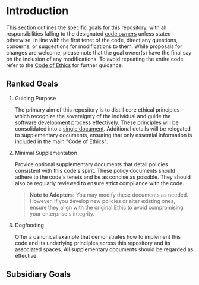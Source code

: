 # Introduction

This section outlines the specific goals for this repository, with all responsibilities falling to the designated [code owners](./CODEOWNERS) unless stated otherwise. In line with the first tenet of the code, direct any questions, concerns, or suggestions for modifications to them. While proposals for changes are welcome, please note that the goal owner(s) have the final say on the inclusion of any modifications. To avoid repeating the entire code, refer to the [Code of Ethics](/CoE.md) for further guidance.


## Ranked Goals

1. Guiding Purpose

   The primary aim of this repository is to distill core ethical principles which recognize the sovereignty of the individual and guide the software development process effectively. These principles will be consolidated into a [single document](/CoE.md). Additional details will be relegated to supplementary documents, ensuring that only essential information is included in the main "Code of Ethics".

2. Minimal Supplementation

   Provide optional supplementary documents that detail policies consistent with this code's spirit. These policy documents should adhere to the code's tenets and be as concise as possible. They should also be regularly reviewed to ensure strict compliance with the code.

   > **Note to Adopters:** You may modify these documents as needed. However, if you develop new policies or alter existing ones, ensure they align with the original Ethic to avoid compromising your enterprise's integrity.

3. Dogfooding

   Offer a canonical example that demonstrates how to implement this code and its underlying principles across this repository and its associated spaces. All supplementary documents should be regarded as effective.

## Subsidiary Goals

<!--- TODO -->
